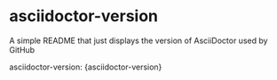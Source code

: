 # asciidoctor-version
A simple README that just displays the version of AsciiDoctor used by GitHub

asciidoctor-version: {asciidoctor-version}
